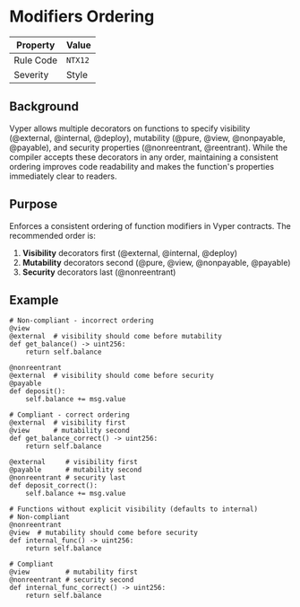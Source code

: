 # Modifiers Ordering

| Property | Value |
|----------|-------|
| Rule Code | `NTX12` |
| Severity | Style |

## Background

Vyper allows multiple decorators on functions to specify visibility (@external, @internal, @deploy), mutability (@pure, @view, @nonpayable, @payable), and security properties (@nonreentrant, @reentrant). While the compiler accepts these decorators in any order, maintaining a consistent ordering improves code readability and makes the function's properties immediately clear to readers.

## Purpose

Enforces a consistent ordering of function modifiers in Vyper contracts. The recommended order is:

1. **Visibility** decorators first (@external, @internal, @deploy)
2. **Mutability** decorators second (@pure, @view, @nonpayable, @payable)
3. **Security** decorators last (@nonreentrant)

## Example

```vyper
# Non-compliant - incorrect ordering
@view
@external  # visibility should come before mutability
def get_balance() -> uint256:
    return self.balance

@nonreentrant
@external  # visibility should come before security
@payable
def deposit():
    self.balance += msg.value

# Compliant - correct ordering
@external  # visibility first
@view      # mutability second
def get_balance_correct() -> uint256:
    return self.balance

@external     # visibility first
@payable      # mutability second
@nonreentrant # security last
def deposit_correct():
    self.balance += msg.value

# Functions without explicit visibility (defaults to internal)
# Non-compliant
@nonreentrant
@view  # mutability should come before security
def internal_func() -> uint256:
    return self.balance

# Compliant
@view         # mutability first
@nonreentrant # security second
def internal_func_correct() -> uint256:
    return self.balance
```
